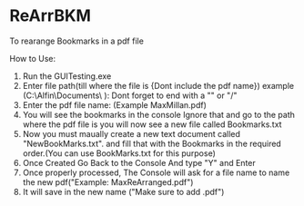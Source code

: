 # ReArrBKM
To rearange Bookmarks in a pdf file

How to Use:
1. Run the GUITesting.exe
2. Enter file path(till where the file is {Dont include the pdf name}) example (C:\Alfin\Documents\ ):
    Dont forget to end with a "\" or "/"
3. Enter the pdf file name: (Example MaxMillan.pdf)
4. You will see the bookmarks in the console Ignore that and go to the path where the pdf file is
    you will now see a new file called Bookmarks.txt
5. Now you must maually create a new text document called "NewBookMarks.txt".
   and fill that with the Bookmarks in the required order.(You can use BookMarks.txt for this purpose)
6. Once Created Go Back to the Console And type "Y" and Enter
7. Once properly processed, The Console will ask for a file name to name the new pdf("Example: MaxReArranged.pdf") 
8. It will save in the new name ("Make sure to add .pdf")

   
